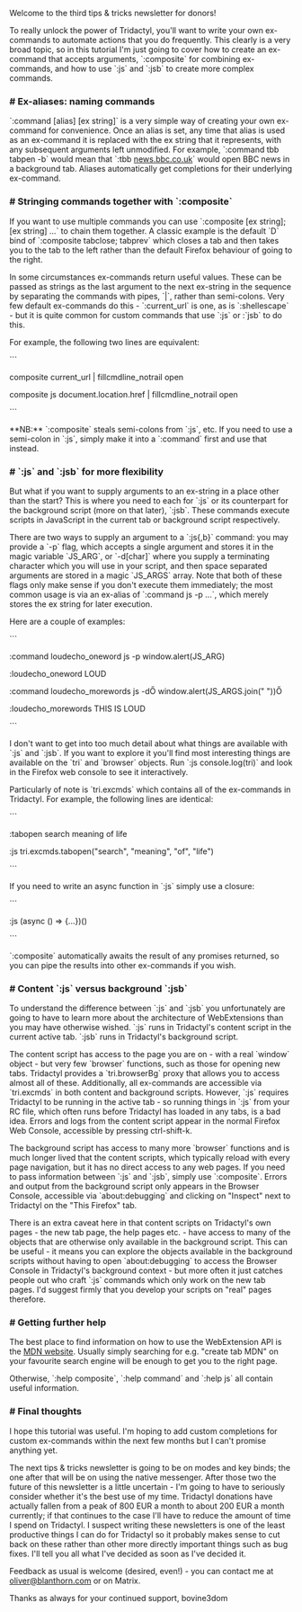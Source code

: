Welcome to the third tips & tricks newsletter for donors!

To really unlock the power of Tridactyl, you'll want to write your own ex-commands to automate actions that you do frequently. This clearly is a very broad topic, so in this tutorial I'm just going to cover how to create an ex-command that accepts arguments, \`:composite\` for combining ex-commands, and how to use \`:js\` and \`:jsb\` to create more complex commands.

### **\# Ex-aliases: naming commands**

\`:command \[alias\] \[ex string\]\` is a very simple way of creating your own ex-command for convenience. Once an alias is set, any time that alias is used as an ex-command it is replaced with the ex string that it represents, with any subsequent arguments left unmodified. For example, \`:command tbb tabpen -b\` would mean that \`:tbb [news.bbc.co.uk](http://news.bbc.co.uk/)\` would open BBC news in a background tab. Aliases automatically get completions for their underlying ex-command.

### **\# Stringing commands together with \`:composite\`**

If you want to use multiple commands you can use \`:composite \[ex string\]; \[ex string\] ...\` to chain them together. A classic example is the default \`D\` bind of \`:composite tabclose; tabprev\` which closes a tab and then takes you to the tab to the left rather than the default Firefox behaviour of going to the right.

In some circumstances ex-commands return useful values. These can be passed as strings as the last argument to the next ex-string in the sequence by separating the commands with pipes, \`|\`, rather than semi-colons. Very few default ex-commands do this - \`:current\_url\` is one, as is \`:shellescape\` - but it is quite common for custom commands that use \`:js\` or :\`jsb\` to do this.

For example, the following two lines are equivalent:

\`\`\`

composite current\_url | fillcmdline\_notrail open

composite js document.location.href | fillcmdline\_notrail open

\`\`\`

\*\*NB:\*\* \`:composite\` steals semi-colons from \`:js\`, etc. If you need to use a semi-colon in \`:js\`, simply make it into a \`:command\` first and use that instead.

### **\# \`:js\` and \`:jsb\` for more flexibility**

But what if you want to supply arguments to an ex-string in a place other than the start? This is where you need to each for \`:js\` or its counterpart for the background script (more on that later), \`:jsb\`. These commands execute scripts in JavaScript in the current tab or background script respectively.

There are two ways to supply an argument to a \`:js{,b}\` command: you may provide a \`-p\` flag, which accepts a single argument and stores it in the magic variable \`JS\_ARG\`, or \`-d\[char\]\` where you supply a terminating character which you will use in your script, and then space separated arguments are stored in a magic \`JS\_ARGS\` array. Note that both of these flags only make sense if you don't execute them immediately; the most common usage is via an ex-alias of \`:command js -p ...\`, which merely stores the ex string for later execution.

Here are a couple of examples:

\`\`\`

:command loudecho\_oneword js -p window.alert(JS\_ARG)

:loudecho\_oneword LOUD

:command loudecho\_morewords js -dŐ window.alert(JS\_ARGS.join(" "))Ő

:loudecho\_morewords THIS IS LOUD

\`\`\`

I don't want to get into too much detail about what things are available with \`:js\` and \`:jsb\`. If you want to explore it you'll find most interesting things are available on the \`tri\` and \`browser\` objects. Run \`:js console.log(tri)\` and look in the Firefox web console to see it interactively.

Particularly of note is \`tri.excmds\` which contains all of the ex-commands in Tridactyl. For example, the following lines are identical:

\`\`\`

:tabopen search meaning of life

:js tri.excmds.tabopen("search", "meaning", "of", "life")

\`\`\`

If you need to write an async function in \`:js\` simply use a closure:

\`\`\`

:js (async () => {...})()

\`\`\`

\`:composite\` automatically awaits the result of any promises returned, so you can pipe the results into other ex-commands if you wish.

### **\# Content \`:js\` versus background \`:jsb\`**

To understand the difference between \`:js\` and \`:jsb\` you unfortunately are going to have to learn more about the architecture of WebExtensions than you may have otherwise wished. \`:js\` runs in Tridactyl's content script in the current active tab. \`:jsb\` runs in Tridactyl's background script.

The content script has access to the page you are on - with a real \`window\` object - but very few \`browser\` functions, such as those for opening new tabs. Tridactyl provides a \`tri.browserBg\` proxy that allows you to access almost all of these. Additionally, all ex-commands are accessible via \`tri.excmds\` in both content and background scripts. However, \`:js\` requires Tridactyl to be running in the active tab - so running things in \`:js\` from your RC file, which often runs before Tridactyl has loaded in any tabs, is a bad idea. Errors and logs from the content script appear in the normal Firefox Web Console, accessible by pressing ctrl-shift-k.

The background script has access to many more \`browser\` functions and is much longer lived that the content scripts, which typically reload with every page navigation, but it has no direct access to any web pages. If you need to pass information between \`:js\` and \`:jsb\`, simply use \`:composite\`. Errors and output from the background script only appears in the Browser Console, accessible via \`about:debugging\` and clicking on "Inspect" next to Tridactyl on the "This Firefox" tab.

There is an extra caveat here in that content scripts on Tridactyl's own pages - the new tab page, the help pages etc. - have access to many of the objects that are otherwise only available in the background script. This can be useful - it means you can explore the objects available in the background scripts without having to open \`about:debugging\` to access the Browser Console in Tridactyl's background context - but more often it just catches people out who craft \`:js\` commands which only work on the new tab pages. I'd suggest firmly that you develop your scripts on "real" pages therefore.

### **\# Getting further help**

The best place to find information on how to use the WebExtension API is the [MDN website](https://developer.mozilla.org/en-US/docs/Mozilla/Add-ons/WebExtensions). Usually simply searching for e.g. "create tab MDN" on your favourite search engine will be enough to get you to the right page.

Otherwise, \`:help composite\`, \`:help command\` and \`:help js\` all contain useful information.

### **\# Final thoughts**

I hope this tutorial was useful. I'm hoping to add custom completions for custom ex-commands within the next few months but I can't promise anything yet.

The next tips & tricks newsletter is going to be on modes and key binds; the one after that will be on using the native messenger. After those two the future of this newsletter is a little uncertain - I'm going to have to seriously consider whether it's the best use of my time. Tridactyl donations have actually fallen from a peak of 800 EUR a month to about 200 EUR a month currently; if that continues to the case I'll have to reduce the amount of time I spend on Tridactyl. I suspect writing these newsletters is one of the least productive things I can do for Tridactyl so it probably makes sense to cut back on these rather than other more directly important things such as bug fixes. I'll tell you all what I've decided as soon as I've decided it.

Feedback as usual is welcome (desired, even!) - you can contact me at [oliver@blanthorn.com](mailto:oliver@blanthorn.com) or on Matrix.

Thanks as always for your continued support, bovine3dom